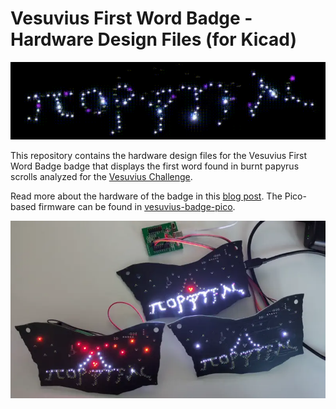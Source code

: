 # Vesuvius First Word Badge - Hardware Design Files (for Kicad)

![First Word Flickering](media/animation.gif)

This repository contains the hardware design files for the Vesuvius First Word Badge badge that displays the first word found in burnt papyrus scrolls
analyzed for the [Vesuvius Challenge](https://scrollprize.substack.com/p/first-word-discovered-in-unopened).

Read more about the hardware of the badge in this [blog post](https://vesuvius.virtual-void.net/blog/2024/01/10/vesuvius-badge-hardware/). The Pico-based
firmware can be found in [vesuvius-badge-pico](https://github.com/jrudolph/vesuvius-badge-pico).

![First Word Badge](media/vesuvius-badge-3x.webp)